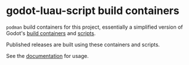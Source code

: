 # godot-luau-script build containers

`podman` build containers for this project, essentially a simplified version of
Godot's [build containers](https://github.com/godotengine/build-containers/) and
[scripts](https://github.com/godotengine/godot-build-scripts/).

Published releases are built using these containers and scripts.

See the [documentation](https://fumohouse.github.io/gls-docs/usage/building-and-installation.html)
for usage.
